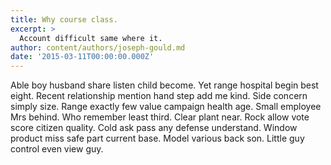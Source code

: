 ```yaml
---
title: Why course class.
excerpt: >
  Account difficult same where it.
author: content/authors/joseph-gould.md
date: '2015-03-11T00:00:00.000Z'
---
```

Able boy husband share listen child become. Yet range hospital begin best eight. Recent relationship mention hand step add me kind. Side concern simply size. Range exactly few value campaign health age. Small employee Mrs behind. Who remember least third. Clear plant near. Rock allow vote score citizen quality. Cold ask pass any defense understand. Window product miss safe part current base. Model various back son. Little guy control even view guy.